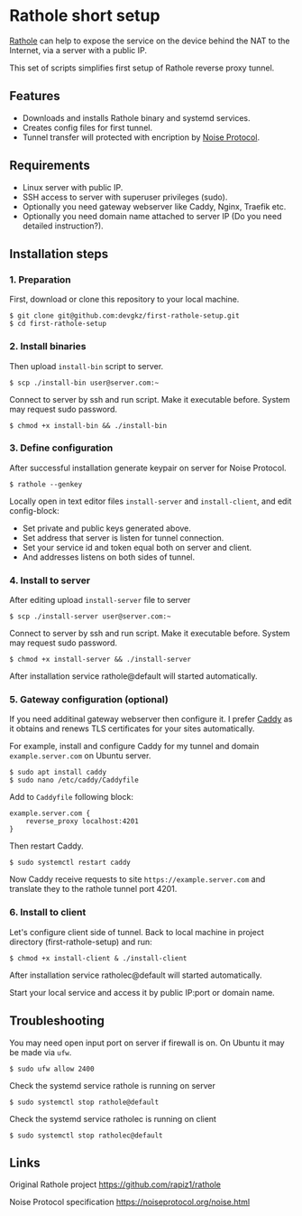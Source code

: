 # Rathole short setup

[Rathole](https://github.com/rapiz1/rathole) can help to expose the service on the device behind the NAT to the Internet, via a server with a public IP.

This set of scripts simplifies first setup of Rathole reverse proxy tunnel.

## Features

- Downloads and installs Rathole binary and systemd services.
- Creates config files for first tunnel.
- Tunnel transfer will protected with encription by [Noise Protocol](https://noiseprotocol.org/noise.html).


## Requirements

- Linux server with public IP.
- SSH access to server with superuser privileges (sudo).
- Optionally you need gateway webserver like Caddy, Nginx, Traefik etc.
- Optionally you need domain name attached to server IP (Do you need detailed instruction?).


## Installation steps

### 1. Preparation

First, download or clone this repository to your local machine.

```
$ git clone git@github.com:devgkz/first-rathole-setup.git
$ cd first-rathole-setup
```

### 2. Install binaries

Then upload `install-bin` script to server.

```
$ scp ./install-bin user@server.com:~
```

Connect to server by ssh and run script. Make it executable before. System may request sudo password.

```
$ chmod +x install-bin && ./install-bin
```

### 3. Define configuration

After successful installation generate keypair on server for Noise Protocol.
```
$ rathole --genkey
```

Locally open in text editor files `install-server` and `install-client`, and edit config-block:

- Set private and public keys generated above. 
- Set address that server is listen for tunnel connection.
- Set your service id and token equal both on server and client.
- And addresses listens on both sides of tunnel.

### 4. Install to server

After editing upload `install-server` file to server

```
$ scp ./install-server user@server.com:~
```

Connect to server by ssh and run script. Make it executable before. System may request sudo password.

```
$ chmod +x install-server && ./install-server
```

After installation service rathole@default will started automatically.

### 5. Gateway configuration (optional)

If you need additinal gateway webserver then configure it. I prefer [Caddy](https://caddyserver.com/v2) as it obtains and renews TLS certificates for your sites automatically.

For example, install and configure Caddy for my tunnel and domain `example.server.com` on Ubuntu server.

```
$ sudo apt install caddy
$ sudo nano /etc/caddy/Caddyfile
```

Add to `Caddyfile` following block:

```
example.server.com {
	reverse_proxy localhost:4201
}
```

Then restart Caddy.

```
$ sudo systemctl restart caddy
```

Now Caddy receive requests to site `https://example.server.com` and translate they to the rathole tunnel port 4201. 

### 6. Install to client

Let's configure client side of tunnel. Back to local machine in project directory (first-rathole-setup) and run:

```
$ chmod +x install-client & ./install-client
```

After installation service ratholec@default will started automatically.

Start your local service and access it by public IP:port or domain name.


## Troubleshooting

You may need open input port on server if firewall is on. On Ubuntu it may be made via `ufw`.

```
$ sudo ufw allow 2400
```

Check the systemd service rathole is running on server

```
$ sudo systemctl stop rathole@default
```

Check the systemd service ratholec is running on client

```
$ sudo systemctl stop ratholec@default
```

## Links

Original Rathole project https://github.com/rapiz1/rathole

Noise Protocol specification https://noiseprotocol.org/noise.html


